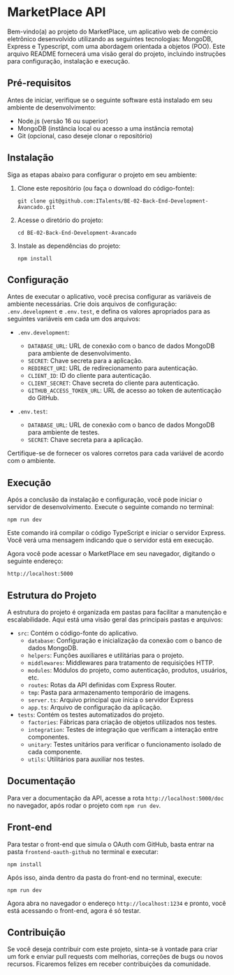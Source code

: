 # MarketPlace API

Bem-vindo(a) ao projeto do MarketPlace, um aplicativo web de comércio eletrônico desenvolvido utilizando as seguintes tecnologias: MongoDB, Express e Typescript, com uma abordagem orientada a objetos (POO). Este arquivo README fornecerá uma visão geral do projeto, incluindo instruções para configuração, instalação e execução.

## Pré-requisitos

Antes de iniciar, verifique se o seguinte software está instalado em seu ambiente de desenvolvimento:

- Node.js (versão 16 ou superior)
- MongoDB (instância local ou acesso a uma instância remota)
- Git (opcional, caso deseje clonar o repositório)

## Instalação

Siga as etapas abaixo para configurar o projeto em seu ambiente:

1. Clone este repositório (ou faça o download do código-fonte):
   ```
   git clone git@github.com:ITalents/BE-02-Back-End-Development-Avancado.git
   ```
2. Acesse o diretório do projeto:
   ```
   cd BE-02-Back-End-Development-Avancado
   ```
3. Instale as dependências do projeto:
   ```
   npm install
   ```

## Configuração

Antes de executar o aplicativo, você precisa configurar as variáveis de ambiente necessárias. Crie dois arquivos de configuração: `.env.development` e `.env.test`, e defina os valores apropriados para as seguintes variáveis em cada um dos arquivos:

- `.env.development`:
  - `DATABASE_URL`: URL de conexão com o banco de dados MongoDB para ambiente de desenvolvimento.
  - `SECRET`: Chave secreta para a aplicação.
  - `REDIRECT_URI`: URL de redirecionamento para autenticação.
  - `CLIENT_ID`: ID do cliente para autenticação.
  - `CLIENT_SECRET`: Chave secreta do cliente para autenticação.
  - `GITHUB_ACCESS_TOKEN_URL`: URL de acesso ao token de autenticação do GitHub.

- `.env.test`:
  - `DATABASE_URL`: URL de conexão com o banco de dados MongoDB para ambiente de testes.
  - `SECRET`: Chave secreta para a aplicação.

Certifique-se de fornecer os valores corretos para cada variável de acordo com o ambiente.

## Execução

Após a conclusão da instalação e configuração, você pode iniciar o servidor de desenvolvimento. Execute o seguinte comando no terminal:

```
npm run dev
```

Este comando irá compilar o código TypeScript e iniciar o servidor Express. Você verá uma mensagem indicando que o servidor está em execução.

Agora você pode acessar o MarketPlace em seu navegador, digitando o seguinte endereço:

```
http://localhost:5000
```

## Estrutura do Projeto

A estrutura do projeto é organizada em pastas para facilitar a manutenção e escalabilidade. Aqui está uma visão geral das principais pastas e arquivos:

- `src`: Contém o código-fonte do aplicativo.
  - `database`: Configuração e inicialização da conexão com o banco de dados MongoDB.
  - `helpers`: Funções auxiliares e utilitárias para o projeto.
  - `middlewares`: Middlewares para tratamento de requisições HTTP.
  - `modules`: Módulos do projeto, como autenticação, produtos, usuários, etc.
  - `routes`: Rotas da API definidas com Express Router.
  - `tmp`: Pasta para armazenamento temporário de imagens.
  - `server.ts`: Arquivo principal que inicia o servidor Express
  - `app.ts`: Arquivo de configuração da aplicação.
- `tests`: Contém os testes automatizados do projeto.
  - `factories`: Fábricas para criação de objetos utilizados nos testes.
  - `integration`: Testes de integração que verificam a interação entre componentes.
  - `unitary`: Testes unitários para verificar o funcionamento isolado de cada componente.
  - `utils`: Utilitários para auxiliar nos testes.

## Documentação
Para ver a documentação da API, acesse a rota `http://localhost:5000/doc` no navegador, após rodar o projeto com `npm run dev`.

## Front-end
Para testar o front-end que simula o OAuth com GitHub, basta entrar na pasta `frontend-oauth-github` no terminal e executar:
```
npm install
```
Após isso, ainda dentro da pasta do front-end no terminal, execute:
```
npm run dev
```
Agora abra no navegador o endereço `http://localhost:1234` e pronto, você está acessando o front-end, agora é só testar.
## Contribuição

Se você deseja contribuir com este projeto, sinta-se à vontade para criar um fork e enviar pull requests com melhorias, correções de bugs ou novos recursos. Ficaremos felizes em receber contribuições da comunidade.
